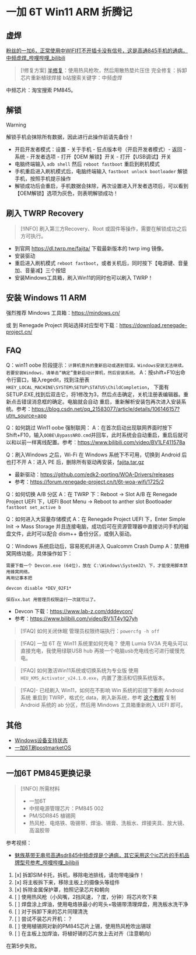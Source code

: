 # 一加 6T Win11 ARM 折腾记


## 虚焊

[粉丝的一加6，正常使用中WIFI打不开插卡没有信号，这是高通845手机的通病，中频虚焊_哔哩哔哩_bilibili](https://www.bilibili.com/video/BV19v411v78E)

> [!修复方案]
> [半修复](https://www.bilibili.com/video/BV1M34y1S7o9/)：使用热风枪吹，然后用散热垫片压住
> 完全修复：拆卸芯片重新植球焊接
> b站搜索关键字：中频虚焊

中频芯片：淘宝搜索 PM845。


## 解锁

> [!WARNING]
> 解锁手机会抹除所有数据，因此进行此操作前请先备份！

- 开启开发者模式：设置 - 关于手机 - 狂点版本号（开启开发者模式）- 返回 - 系统 - 开发者选项 - 打开【OEM 解锁】开关 - 打开【USB调试】开关
- 电脑终端输入 `adb shell` 然后 `reboot fastboot` 重启到刷机模式
- 手机重启进入刷机模式后，电脑终端输入 `fastboot unlock bootloader` 解锁手机，按照手机提示操作
- 解锁成功后会重启，手机数据会抹除，再次设置进入开发者选项后，可以看到【OEM解锁】选项为灰色，则表明解锁成功！

## 刷入 TWRP Recovery

> [!INFO]
> 刷入第三方Recovery、Root 或固件等操作，需要在解锁成功之后方可执行。

- 到官网 https://dl.twrp.me/fajita/ 下载最新版本的 twrp img 镜像。
- 安装驱动
- 重启进入刷机模式 `reboot fastboot`，或者关机后，同时按下【电源键、音量加、音量减】三个按钮
- 安装Mindows工具箱，刷入Win11的同时也可以刷入 TWRP！

## 安装 Windows 11 ARM

强烈推荐 Mindows 工具箱：https://mindows.cn/

或 到 Renegade Project 网站选择对应型号下载：https://download.renegade-project.cn/

## FAQ

Q：win11 oobe 阶段提示：`计算机意外的重新启动或遇到错误。Windows安装无法继续。若要安装Windows，请单击“确定”重新启动计算机，然后安装系统。`
A：按shift+F10出命令行窗口，输入regedit，找到注册表`HKEY_LOCAL_MACHINE\SYSTEM\SETUP\STATUS\ChildCompletion`， 下面有SETUP.EXE,找到后双击它，将1修改为3，然后点击确定，关机注册表编辑器。重新点击错误消息框的确定。电脑就会自动 重启，重新解析安装包再次进入安装系统。参考：https://blog.csdn.net/qq_21583077/article/details/106146157?utm_source=app

Q：如何跳过 Win11 oobe 强制联网：
A：在首次启动出现联网界面时按下Shift+F10，输入`OOBE\BypassNRO.cmd`并回车，此时系统会自动重启，重启后就可以和以前一样离线配置。参考：https://www.bilibili.com/video/BV1LF411578a 

Q：刷入Windows 之后，Wi-Fi 在 Windows 系统下不可用，切换到 Android 后也打不开
A：进入 PE 后，删除所有驱动再安装，[fajita.tar.gz](https://github.com/edk2-porting/WOA-Drivers/releases/download/v2.0rc2/fajita.tar.gz)
- 最新驱动：https://github.com/edk2-porting/WOA-Drivers/releases
- 参考：https://forum.renegade-project.cn/t/6t-woa-wifi/1725/2

Q：如何切换 A/B 分区
A：在 TWRP 下：Reboot -> Slot A/B
在 Renegade Project UEFI 下，UEFI Boot Menu -> Reboot to anther slot
Bootloader `fastboot set_active b`

Q：如何进入大容量存储模式
A：在 Renegade Project UEFI 下，Enter Simple Init -> Mass Storage 并且连接电脑，成功后可在资源管理器中直接访问手机的磁盘文件，此时可以配合 dism++ 备份分区，或倒入驱动。

Q：Windows 系统启动后，容易死机并进入 Qualcomm Crash Dump
A：禁用蜂窝网络功能，具体操作如下：
```
需要下载一个 Devcon.exe (64位)，放在 C:\Windows\System32\ 下，才能使用脚本禁用蜂窝网络。
再用记事本把

devcon disable *DEV_02F1*  

保存xx.bat 用管理员权限运行一次就可以了。
```
- Devcon 下载：https://www.lab-z.com/dddevcon/
- 参考：https://www.bilibili.com/video/BV1iT4y1Q7yh

> [!FAQ] 如何关闭休眠
> 管理员权限终端执行：`powercfg -h off`

> [!FAQ] 一加 6T 在 Win11 系统里如何充电？
> 使用 Lumia 5V3A 充电头可以直接充电，我使用绿联USB hub 再接一个电脑usb充电线也可进行缓慢充电。

> [!FAQ] 如何激活Win11系统或切换系统为专业版
> 使用 `HEU_KMS_Activator_v24.1.0.exe`，内置了激活和切换系统版本。

> [!FAQ]- 已经刷入 Win11，如何在不影响 Win 系统的前提下重刷 Android 系统
> 重启到 TWRP，格式化 data，刷入新系统，参考 [这个教程](https://renegade-project.cn/#/zh/devices/sdm845/fajita/status) 复制 Android 系统的 ab 分区，然后用 Mindows 工具箱重新刷入 UEFI 即可。


## 其他
- [Windows设备支持状态](https://renegade-project.cn/#/zh/windows/state-frame.html)
- [一加6T刷postmarketOS](https://www.cnblogs.com/hupo376787/p/16461892.html)

---
## 一加6T PM845更换记录

> [!INFO] 所需材料
> - 一加6T
> - 中频电源管理芯片：PM845 002
> - PM/SDR845 植锡网
> - 热风枪、电烙铁、吸锡带、焊油、锡膏、洗板水、焊接夹具、放大镜、高温胶带

参考视频：
- [魅族基带无串号高通sdr845中频虚焊是个通病，其它采用这个ic芯片的手机品牌型号参考_哔哩哔哩_bilibili](https://www.bilibili.com/video/BV1Ep4y117Ta)

1. [x] 拆卸SIM卡托，拆机，移除电池排线，请勿带电操作！
2. [x] 将主板拆下来，移除主板上的摄像头等组件
3. [x] 拆除金属保护罩，拍照记录芯片和朝向
5. [ ] 使用热风枪（小风嘴，2挡风速，？度，分钟）将芯片吹下来
6. [ ] 焊盘涂上焊油，使用电烙铁最小的弯头+吸锡带清理焊盘，用洗板水洗干净
7. [ ] 对于拆卸下来的芯片同理清洗
8. [ ] 尝试不装芯片开机：？
9. [ ] 使用植锡网对新的PM845芯片上锡，使用热风枪吹出锡球
10. [ ] 在主板上加焊油，将植好锡的芯片放上去对齐（注意朝向）

在第5步失败。